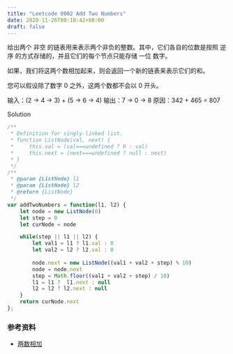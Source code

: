 ```yaml
---
title: "Leetcode 0002 Add Two Numbers"
date: 2020-11-26T00:10:42+08:00
draft: false
---
```


给出两个 非空 的链表用来表示两个非负的整数。其中，它们各自的位数是按照 逆序 的方式存储的，并且它们的每个节点只能存储 一位 数字。

如果，我们将这两个数相加起来，则会返回一个新的链表来表示它们的和。

您可以假设除了数字 0 之外，这两个数都不会以 0 开头。

输入：(2 -> 4 -> 3) + (5 -> 6 -> 4)
输出：7 -> 0 -> 8
原因：342 + 465 = 807

Solution
```js
/**
 * Definition for singly-linked list.
 * function ListNode(val, next) {
 *     this.val = (val===undefined ? 0 : val)
 *     this.next = (next===undefined ? null : next)
 * }
 */
/**
 * @param {ListNode} l1
 * @param {ListNode} l2
 * @return {ListNode}
 */
var addTwoNumbers = function(l1, l2) {
    let node = new ListNode(0)
    let step = 0
    let curNode = node

    while(step || l1 || l2) {
        let val1 = l1 ? l1.val : 0
        let val2 = l2 ? l2.val : 0
        
        node.next = new ListNode((val1 + val2 + step) % 10)
        node = node.next
        step = Math.floor((val1 + val2 + step) / 10)
        l1 = l1 ?  l1.next : null
        l2 = l2 ? l2.next : null
    }
    return curNode.next
};
```

### 参考资料

- [两数相加](https://leetcode-cn.com/problems/add-two-numbers/)